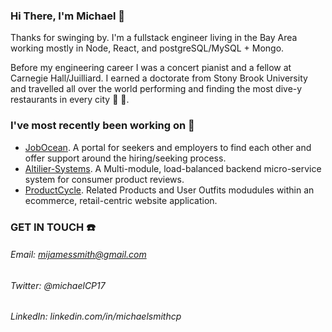 ### Hi There, I'm Michael   :wave:

Thanks for swinging by. I'm a fullstack engineer living in the Bay Area working mostly in Node, React, and postgreSQL/MySQL + Mongo. 

Before my engineering career I was a concert pianist and a fellow at Carnegie Hall/Juilliard. I earned a doctorate from Stony Brook University and travelled all over the world performing and finding the most dive-y restaurants in every city  :musical_score:  :fork_and_knife:.

### I've most recently been working on  :hammer:
 
  - [JobOcean](https://github.com/mijamessmith/JobOcean). A portal for seekers and employers to find each other and offer support around the hiring/seeking process.
  - [Altilier-Systems](https://github.com/mijamessmith/Altilier-Systems). A Multi-module, load-balanced backend micro-service system for consumer product reviews.
  - [ProductCycle](https://github.com/mijamessmith/ProductCycle). Related Products and User Outfits modudules within an ecommerce, retail-centric website application.


### GET IN TOUCH  :phone:

  ###### Email: mijamessmith@gmail.com
  ###### Twitter: @michaelCP17
  ###### LinkedIn: linkedin.com/in/michaelsmithcp


